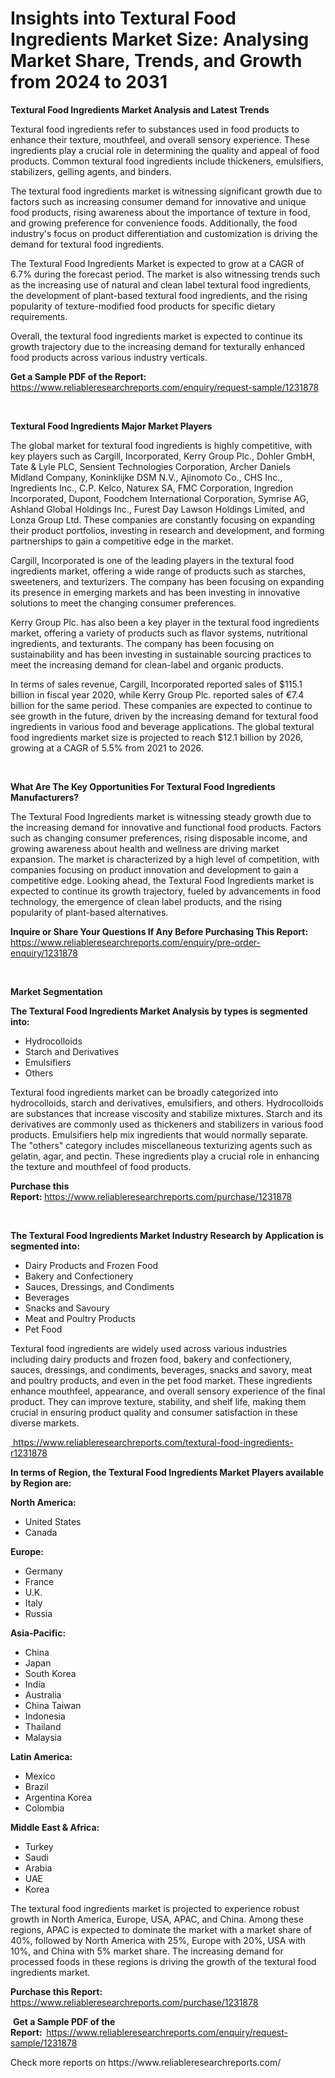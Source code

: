 <p><h1>Insights into Textural Food Ingredients Market Size: Analysing Market Share, Trends, and Growth from 2024 to 2031</h1></p><p><strong>Textural Food Ingredients Market Analysis and Latest Trends</strong></p>
<p><p>Textural food ingredients refer to substances used in food products to enhance their texture, mouthfeel, and overall sensory experience. These ingredients play a crucial role in determining the quality and appeal of food products. Common textural food ingredients include thickeners, emulsifiers, stabilizers, gelling agents, and binders.</p><p>The textural food ingredients market is witnessing significant growth due to factors such as increasing consumer demand for innovative and unique food products, rising awareness about the importance of texture in food, and growing preference for convenience foods. Additionally, the food industry's focus on product differentiation and customization is driving the demand for textural food ingredients.</p><p>The Textural Food Ingredients Market is expected to grow at a CAGR of 6.7% during the forecast period. The market is also witnessing trends such as the increasing use of natural and clean label textural food ingredients, the development of plant-based textural food ingredients, and the rising popularity of texture-modified food products for specific dietary requirements.</p><p>Overall, the textural food ingredients market is expected to continue its growth trajectory due to the increasing demand for texturally enhanced food products across various industry verticals.</p></p>
<p><strong>Get a Sample PDF of the Report:&nbsp;</strong> <a href="https://www.reliableresearchreports.com/enquiry/request-sample/1231878">https://www.reliableresearchreports.com/enquiry/request-sample/1231878</a></p>
<p>&nbsp;</p>
<p><strong>Textural Food Ingredients Major Market Players</strong></p>
<p><p>The global market for textural food ingredients is highly competitive, with key players such as Cargill, Incorporated, Kerry Group Plc., Dohler GmbH, Tate & Lyle PLC, Sensient Technologies Corporation, Archer Daniels Midland Company, Koninklijke DSM N.V., Ajinomoto Co., CHS Inc., Ingredients Inc., C.P. Kelco, Naturex SA, FMC Corporation, Ingredion Incorporated, Dupont, Foodchem International Corporation, Symrise AG, Ashland Global Holdings Inc., Furest Day Lawson Holdings Limited, and Lonza Group Ltd. These companies are constantly focusing on expanding their product portfolios, investing in research and development, and forming partnerships to gain a competitive edge in the market.</p><p>Cargill, Incorporated is one of the leading players in the textural food ingredients market, offering a wide range of products such as starches, sweeteners, and texturizers. The company has been focusing on expanding its presence in emerging markets and has been investing in innovative solutions to meet the changing consumer preferences.</p><p>Kerry Group Plc. has also been a key player in the textural food ingredients market, offering a variety of products such as flavor systems, nutritional ingredients, and texturants. The company has been focusing on sustainability and has been investing in sustainable sourcing practices to meet the increasing demand for clean-label and organic products.</p><p>In terms of sales revenue, Cargill, Incorporated reported sales of $115.1 billion in fiscal year 2020, while Kerry Group Plc. reported sales of €7.4 billion for the same period. These companies are expected to continue to see growth in the future, driven by the increasing demand for textural food ingredients in various food and beverage applications. The global textural food ingredients market size is projected to reach $12.1 billion by 2026, growing at a CAGR of 5.5% from 2021 to 2026.</p></p>
<p>&nbsp;</p>
<p><strong>What Are The Key Opportunities For Textural Food Ingredients Manufacturers?</strong></p>
<p><p>The Textural Food Ingredients market is witnessing steady growth due to the increasing demand for innovative and functional food products. Factors such as changing consumer preferences, rising disposable income, and growing awareness about health and wellness are driving market expansion. The market is characterized by a high level of competition, with companies focusing on product innovation and development to gain a competitive edge. Looking ahead, the Textural Food Ingredients market is expected to continue its growth trajectory, fueled by advancements in food technology, the emergence of clean label products, and the rising popularity of plant-based alternatives.</p></p>
<p><strong>Inquire or Share Your Questions If Any Before Purchasing This Report:</strong> <a href="https://www.reliableresearchreports.com/enquiry/pre-order-enquiry/1231878">https://www.reliableresearchreports.com/enquiry/pre-order-enquiry/1231878</a></p>
<p>&nbsp;</p>
<p><strong>Market Segmentation</strong></p>
<p><strong>The Textural Food Ingredients Market Analysis by types is segmented into:</strong></p>
<p><ul><li>Hydrocolloids</li><li>Starch and Derivatives</li><li>Emulsifiers</li><li>Others</li></ul></p>
<p><p>Textural food ingredients market can be broadly categorized into hydrocolloids, starch and derivatives, emulsifiers, and others. Hydrocolloids are substances that increase viscosity and stabilize mixtures. Starch and its derivatives are commonly used as thickeners and stabilizers in various food products. Emulsifiers help mix ingredients that would normally separate. The "others" category includes miscellaneous texturizing agents such as gelatin, agar, and pectin. These ingredients play a crucial role in enhancing the texture and mouthfeel of food products.</p></p>
<p><strong>Purchase this Report:&nbsp;</strong><a href="https://www.reliableresearchreports.com/purchase/1231878">https://www.reliableresearchreports.com/purchase/1231878</a></p>
<p>&nbsp;</p>
<p><strong>The Textural Food Ingredients Market Industry Research by Application is segmented into:</strong></p>
<p><ul><li>Dairy Products and Frozen Food</li><li>Bakery and Confectionery</li><li>Sauces, Dressings, and Condiments</li><li>Beverages</li><li>Snacks and Savoury</li><li>Meat and Poultry Products</li><li>Pet Food</li></ul></p>
<p><p>Textural food ingredients are widely used across various industries including dairy products and frozen food, bakery and confectionery, sauces, dressings, and condiments, beverages, snacks and savory, meat and poultry products, and even in the pet food market. These ingredients enhance mouthfeel, appearance, and overall sensory experience of the final product. They can improve texture, stability, and shelf life, making them crucial in ensuring product quality and consumer satisfaction in these diverse markets.</p></p>
<p><a href="https://www.reliableresearchreports.com/textural-food-ingredients-r1231878">&nbsp;https://www.reliableresearchreports.com/textural-food-ingredients-r1231878</a></p>
<p><strong>In terms of Region, the Textural Food Ingredients Market Players available by Region are:</strong></p>
<p>
    <p> <strong> North America: </strong>
        <ul>
            <li>United States</li>
            <li>Canada</li>
        </ul>
        </p> 
    <p> <strong> Europe: </strong>
        <ul>
            <li>Germany</li>
            <li>France</li>
            <li>U.K.</li>
            <li>Italy</li>
            <li>Russia</li>
        </ul>
        </p> 
    <p> <strong> Asia-Pacific: </strong>
        <ul>
            <li>China</li>
            <li>Japan</li>
            <li>South Korea</li>
            <li>India</li>
            <li>Australia</li>
            <li>China Taiwan</li>
            <li>Indonesia</li>
            <li>Thailand</li>
            <li>Malaysia</li>
        </ul>
        </p> 
    <p> <strong> Latin America: </strong>
        <ul>
            <li>Mexico</li>
            <li>Brazil</li>
            <li>Argentina Korea</li>
            <li>Colombia</li>
        </ul>
        </p> 
    <p> <strong> Middle East & Africa: </strong>
        <ul>
            <li>Turkey</li>
            <li>Saudi</li>
            <li>Arabia</li>
            <li>UAE</li>
            <li>Korea</li>
        </ul>
    </p>
    </p>
<p><p>The textural food ingredients market is projected to experience robust growth in North America, Europe, USA, APAC, and China. Among these regions, APAC is expected to dominate the market with a market share of 40%, followed by North America with 25%, Europe with 20%, USA with 10%, and China with 5% market share. The increasing demand for processed foods in these regions is driving the growth of the textural food ingredients market.</p></p>
<p><strong>Purchase this Report: </strong><a href="https://www.reliableresearchreports.com/purchase/1231878">https://www.reliableresearchreports.com/purchase/1231878</a></p>
<p>&nbsp;<strong>Get a Sample PDF of the Report:&nbsp;&nbsp;</strong><a href="https://www.reliableresearchreports.com/enquiry/request-sample/1231878">https://www.reliableresearchreports.com/enquiry/request-sample/1231878</a></p>
<p><strong></strong></p>
<p>Check more reports on https://www.reliableresearchreports.com/</p>